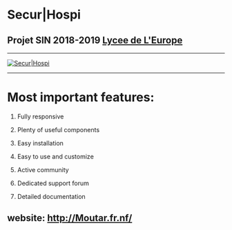 # Secur|Hospi

## Projet SIN 2018-2019 [Lycee de L'Europe](http://www.lycee-europe-dunkerque.fr/)

________
[![Secur|Hospi](http://moutar.fr.nf/logo.png)](http://moutar.fr.nf)
________

# Most important features:

1. Fully responsive

2. Plenty of useful components

3. Easy installation

4. Easy to use and customize

5. Active community

6. Dedicated support forum

7. Detailed documentation


## website: http://Moutar.fr.nf/
